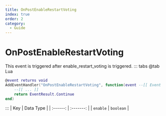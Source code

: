 ```yaml
---
title: OnPostEnableRestartVoting
index: true
order: 2
category:
  - Guide
---
```


# OnPostEnableRestartVoting
This event is triggered after enable_restart_voting is triggered.
::: tabs
@tab Lua
```lua
@event returns void
AddEventHandler("OnPostEnableRestartVoting", function(event --[[ Event ]])
    --[[ ... ]]
    return EventResult.Continue
end)
```

:::
|    Key   | Data Type |
| :------: | :-------: |
| `enable` | `boolean` |